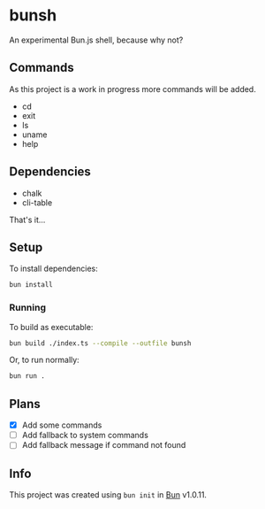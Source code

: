 # bunsh

An experimental Bun.js shell, because why not?

## Commands

As this project is a work in progress more commands will be added.

- cd
- exit
- ls
- uname
- help

## Dependencies

- chalk
- cli-table

That's it...

## Setup 

To install dependencies:

```bash
bun install
```

### Running

To build as executable:

```bash
bun build ./index.ts --compile --outfile bunsh
```

Or, to run normally:

```bash
bun run .
```

## Plans

- [x] Add some commands
- [ ] Add fallback to system commands
- [ ] Add fallback message if command not found

## Info

This project was created using `bun init` in [Bun](https://bun.sh) v1.0.11.